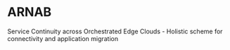 # ARNAB
Service Continuity across Orchestrated Edge Clouds - Holistic scheme for connectivity and application migration
